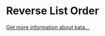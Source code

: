 Reverse List Order
=
[Get more information about kata...](https://www.codewars.com//kata/53da6d8d112bd1a0dc00008b)